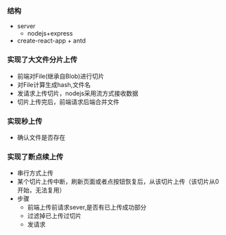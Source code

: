 
### 结构
* server
    * nodejs+express
* create-react-app + antd

### 实现了大文件分片上传
* 前端对File(继承自Blob)进行切片
* 对File计算生成hash,文件名
* 发请求上传切片，nodejs采用流方式接收数据
* 切片上传完后，前端请求后端合并文件
### 实现秒上传
* 确认文件是否存在
### 实现了断点续上传
* 串行方式上传
* 某个切片上传中断，刷新页面或者点按钮恢复后，从该切片上传（该切片从0开始，无法复用）
* 步骤
    * 前端上传前请求sever,是否有已上传成功部分
    * 过滤掉已上传过切片
    * 发请求